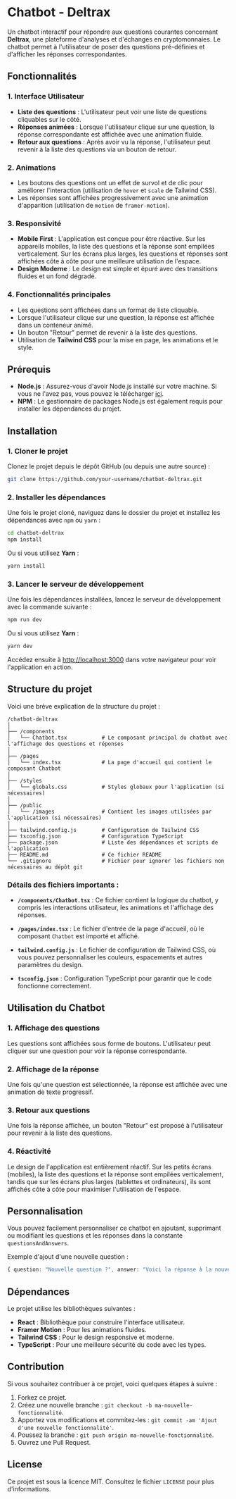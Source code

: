 
# Chatbot - Deltrax

Un chatbot interactif pour répondre aux questions courantes concernant **Deltrax**, une plateforme d'analyses et d'échanges en cryptomonnaies. Le chatbot permet à l'utilisateur de poser des questions pré-définies et d'afficher les réponses correspondantes.

## Fonctionnalités

### 1. **Interface Utilisateur**
   - **Liste des questions** : L'utilisateur peut voir une liste de questions cliquables sur le côté.
   - **Réponses animées** : Lorsque l'utilisateur clique sur une question, la réponse correspondante est affichée avec une animation fluide.
   - **Retour aux questions** : Après avoir vu la réponse, l'utilisateur peut revenir à la liste des questions via un bouton de retour.

### 2. **Animations**
   - Les boutons des questions ont un effet de survol et de clic pour améliorer l'interaction (utilisation de `hover` et `scale` de Tailwind CSS).
   - Les réponses sont affichées progressivement avec une animation d'apparition (utilisation de `motion` de `framer-motion`).

### 3. **Responsivité**
   - **Mobile First** : L'application est conçue pour être réactive. Sur les appareils mobiles, la liste des questions et la réponse sont empilées verticalement. Sur les écrans plus larges, les questions et réponses sont affichées côte à côte pour une meilleure utilisation de l'espace.
   - **Design Moderne** : Le design est simple et épuré avec des transitions fluides et un fond dégradé.

### 4. **Fonctionnalités principales**
   - Les questions sont affichées dans un format de liste cliquable.
   - Lorsque l'utilisateur clique sur une question, la réponse est affichée dans un conteneur animé.
   - Un bouton "Retour" permet de revenir à la liste des questions.
   - Utilisation de **Tailwind CSS** pour la mise en page, les animations et le style.

## Prérequis

- **Node.js** : Assurez-vous d'avoir Node.js installé sur votre machine. Si vous ne l'avez pas, vous pouvez le télécharger [ici](https://nodejs.org/).
- **NPM** : Le gestionnaire de packages Node.js est également requis pour installer les dépendances du projet.

## Installation

### 1. Cloner le projet

Clonez le projet depuis le dépôt GitHub (ou depuis une autre source) :

```bash
git clone https://github.com/your-username/chatbot-deltrax.git
```

### 2. Installer les dépendances

Une fois le projet cloné, naviguez dans le dossier du projet et installez les dépendances avec `npm` ou `yarn` :

```bash
cd chatbot-deltrax
npm install
```

Ou si vous utilisez **Yarn** :

```bash
yarn install
```

### 3. Lancer le serveur de développement

Une fois les dépendances installées, lancez le serveur de développement avec la commande suivante :

```bash
npm run dev
```

Ou si vous utilisez **Yarn** :

```bash
yarn dev
```

Accédez ensuite à [http://localhost:3000](http://localhost:3000) dans votre navigateur pour voir l'application en action.

## Structure du projet

Voici une brève explication de la structure du projet :

```
/chatbot-deltrax
│
├── /components
│   └── Chatbot.tsx           # Le composant principal du chatbot avec l'affichage des questions et réponses
│
├── /pages
│   └── index.tsx             # La page d'accueil qui contient le composant Chatbot
│
├── /styles
│   └── globals.css           # Styles globaux pour l'application (si nécessaires)
│
├── /public
│   └── /images               # Contient les images utilisées par l'application (si nécessaires)
│
├── tailwind.config.js        # Configuration de Tailwind CSS
├── tsconfig.json             # Configuration TypeScript
├── package.json              # Liste des dépendances et scripts de l'application
├── README.md                 # Ce fichier README
└── .gitignore                # Fichier pour ignorer les fichiers non nécessaires au dépôt git
```

### Détails des fichiers importants :

- **`/components/Chatbot.tsx`** : Ce fichier contient la logique du chatbot, y compris les interactions utilisateur, les animations et l'affichage des réponses.
  
- **`/pages/index.tsx`** : Le fichier d'entrée de la page d'accueil, où le composant `Chatbot` est importé et affiché.

- **`tailwind.config.js`** : Le fichier de configuration de Tailwind CSS, où vous pouvez personnaliser les couleurs, espacements et autres paramètres du design.

- **`tsconfig.json`** : Configuration TypeScript pour garantir que le code fonctionne correctement.

## Utilisation du Chatbot

### 1. Affichage des questions
Les questions sont affichées sous forme de boutons. L'utilisateur peut cliquer sur une question pour voir la réponse correspondante. 

### 2. Affichage de la réponse
Une fois qu'une question est sélectionnée, la réponse est affichée avec une animation de texte progressif. 

### 3. Retour aux questions
Une fois la réponse affichée, un bouton "Retour" est proposé à l'utilisateur pour revenir à la liste des questions.

### 4. Réactivité
Le design de l'application est entièrement réactif. Sur les petits écrans (mobiles), la liste des questions et la réponse sont empilées verticalement, tandis que sur les écrans plus larges (tablettes et ordinateurs), ils sont affichés côte à côte pour maximiser l'utilisation de l'espace.

## Personnalisation

Vous pouvez facilement personnaliser ce chatbot en ajoutant, supprimant ou modifiant les questions et les réponses dans la constante `questionsAndAnswers`. 

Exemple d'ajout d'une nouvelle question :
```ts
{ question: "Nouvelle question ?", answer: "Voici la réponse à la nouvelle question." },
```

## Dépendances

Le projet utilise les bibliothèques suivantes :
- **React** : Bibliothèque pour construire l'interface utilisateur.
- **Framer Motion** : Pour les animations fluides.
- **Tailwind CSS** : Pour le design responsive et moderne.
- **TypeScript** : Pour une meilleure sécurité du code avec les types.

## Contribution

Si vous souhaitez contribuer à ce projet, voici quelques étapes à suivre :

1. Forkez ce projet.
2. Créez une nouvelle branche : `git checkout -b ma-nouvelle-fonctionnalité`.
3. Apportez vos modifications et commitez-les : `git commit -am 'Ajout d'une nouvelle fonctionnalité'`.
4. Poussez la branche : `git push origin ma-nouvelle-fonctionnalité`.
5. Ouvrez une Pull Request.

## License

Ce projet est sous la licence MIT. Consultez le fichier `LICENSE` pour plus d'informations.

